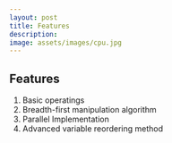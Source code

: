 ```yaml
---
layout: post
title: Features
description: 
image: assets/images/cpu.jpg
---
```


## Features

1. Basic operatings
2. Breadth-first manipulation algorithm
3. Parallel Implementation
4. Advanced variable reordering method
